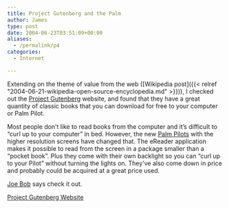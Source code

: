 ```yaml
---
title: Project Gutenberg and the Palm
author: James
type: post
date: 2004-06-23T03:51:09+00:00
aliases:
  - /permalink/p4
categories:
  - Internet

---
```

Extending on the theme of value from the web ([Wikipedia post]({{< relref "2004-06-21-wikipedia-open-source-encyclopedia.md" >}})), I checked out the [Project Gutenberg](http://www.gutenberg.net) website, and found that they have a great quantity of classic books that you can download for free to your computer or Palm Pilot.

Most people don&#8217;t like to read books from the computer and it&#8217;s difficult to &#8220;curl up to your computer&#8221; in bed. However, the new <a href="http://www.palm.com/us/products/handhelds/tx/" target="palm">Palm Pilots</a> with the higher resolution screens have changed that. The eReader application makes it possible to read from the screen in a package smaller than a &#8220;pocket book&#8221;. Plus they come with their own backlight so you can &#8220;curl up to your Pilot&#8221; without turning the lights on. They&#8217;ve also come down in price and probably could be acquired at a great price used.

[Joe Bob](https://joebobbriggs.com/meet-john-bloom) says check it out.

[Project Gutenberg Website](http://www.gutenberg.net/)